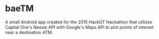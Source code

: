 # baeTM
A small Android app created for the 2015 HackGT Hackathon that utilizes Capital One's Nessie API with Google's Maps API to plot points of interest near a destination ATM.
